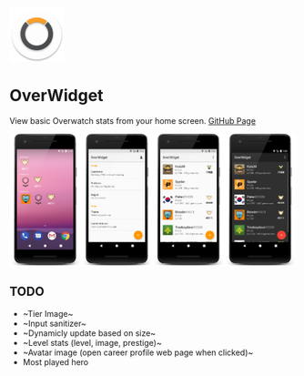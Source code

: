 ![launcher](/app/src/main/res/mipmap-xhdpi/ic_launcher_round.png)
# OverWidget
View basic Overwatch stats from your home screen.
[GitHub Page](https://kala30.github.io/OverWidget)


![](/assets/img/screenshots2.png)

## TODO
- ~Tier Image~
- ~Input sanitizer~
- ~Dynamicly update based on size~
- ~Level stats (level, image, prestige)~
- ~Avatar image (open career profile web page when clicked)~
- Most played hero
